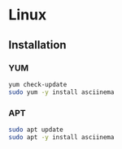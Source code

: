 # Linux

## Installation

### YUM

```sh
yum check-update
sudo yum -y install asciinema
```

### APT

```sh
sudo apt update
sudo apt -y install asciinema
```
